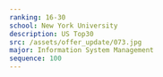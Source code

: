 ```yaml
---
ranking: 16-30
school: New York University
description: US Top30
src: /assets/offer_update/073.jpg
major: Information System Management
sequence: 100
---
```

